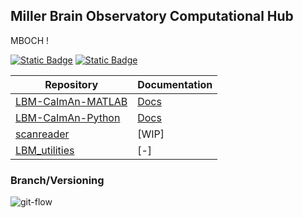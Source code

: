 ## Miller Brain Observatory Computational Hub

MBOCH !

[![Static Badge](https://img.shields.io/badge/Discussions-black?style=plastic&logo=github&logoColor=white&link=https%3A%2F%2Fgithub.com%2Forgs%2FMillerBrainObservatory%2Fdiscussions)](https://github.com/orgs/MillerBrainObservatory/discussions)
[![Static Badge](https://img.shields.io/badge/MBO--Homepage-black?style=flat-square&logo=mega&logoColor=white&labelColor=black&color=black)](https://mbo.rockefeller.edu/)

| Repository| Documentation |
| --------  | ------------- |
| [LBM-CaImAn-MATLAB](https://github.com/MillerBrainObservatory/LBM-CaImAn-MATLAB/) |[Docs](https://millerbrainobservatory.github.io/LBM-CaImAn-MATLAB/)|
| [LBM-CaImAn-Python](https://github.com/MillerBrainObservatory/LBM-CaImAn-Python/) | [Docs](https://millerbrainobservatory.github.io/LBM-CaImAn-Python/)|
| [scanreader](https://github.com/MillerBrainObservatory/scanreader/) | [WIP] |
| [LBM_utilities](https://github.com/MillerBrainObservatory/LBM_utilities/) | [-] |

### Branch/Versioning

![git-flow](../img/git_flow.svg)

